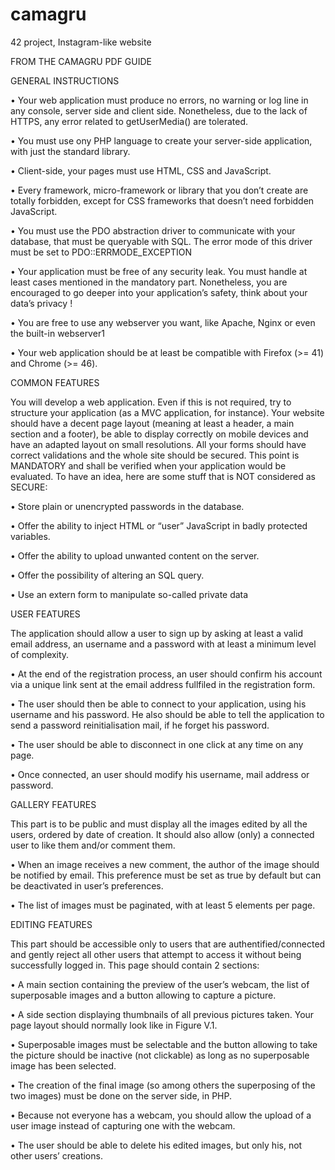 # camagru
42 project, Instagram-like website


FROM THE CAMAGRU PDF GUIDE






GENERAL INSTRUCTIONS

• Your web application must produce no errors, no warning or log line in any console,
server side and client side. Nonetheless, due to the lack of HTTPS, any error related
to getUserMedia() are tolerated.

• You must use ony PHP language to create your server-side application, with just
the standard library.

• Client-side, your pages must use HTML, CSS and JavaScript.

• Every framework, micro-framework or library that you don’t create are totally
forbidden, except for CSS frameworks that doesn’t need forbidden JavaScript.

• You must use the PDO abstraction driver to communicate with your database,
that must be queryable with SQL. The error mode of this driver must be set to
PDO::ERRMODE_EXCEPTION

• Your application must be free of any security leak. You must handle at least cases
mentioned in the mandatory part. Nonetheless, you are encouraged to go deeper
into your application’s safety, think about your data’s privacy !

• You are free to use any webserver you want, like Apache, Nginx or even the built-in
webserver1

• Your web application should be at least be compatible with Firefox (>= 41) and
Chrome (>= 46).


COMMON FEATURES

You will develop a web application. Even if this is not required, try to structure your
application (as a MVC application, for instance).
Your website should have a decent page layout (meaning at least a header, a main section
and a footer), be able to display correctly on mobile devices and have an adapted layout
on small resolutions.
All your forms should have correct validations and the whole site should be secured.
This point is MANDATORY and shall be verified when your application would be evaluated. To have an idea, here are some stuff that is NOT considered as SECURE:

• Store plain or unencrypted passwords in the database.

• Offer the ability to inject HTML or “user” JavaScript in badly protected variables.

• Offer the ability to upload unwanted content on the server.

• Offer the possibility of altering an SQL query.

• Use an extern form to manipulate so-called private data


USER FEATURES

The application should allow a user to sign up by asking at least a valid email
address, an username and a password with at least a minimum level of complexity.

• At the end of the registration process, an user should confirm his account via a
unique link sent at the email address fullfiled in the registration form.

• The user should then be able to connect to your application, using his username
and his password. He also should be able to tell the application to send a password
reinitialisation mail, if he forget his password.

• The user should be able to disconnect in one click at any time on any page.

• Once connected, an user should modify his username, mail address or password.


GALLERY FEATURES

This part is to be public and must display all the images edited by all the users,
ordered by date of creation. It should also allow (only) a connected user to like
them and/or comment them.

• When an image receives a new comment, the author of the image should be notified
by email. This preference must be set as true by default but can be deactivated in
user’s preferences.

• The list of images must be paginated, with at least 5 elements per page.


EDITING FEATURES

This part should be accessible only to users that are authentified/connected and gently reject all other users that attempt to access it without being successfully logged in.
This page should contain 2 sections:

• A main section containing the preview of the user’s webcam, the list of superposable
images and a button allowing to capture a picture.

• A side section displaying thumbnails of all previous pictures taken.
Your page layout should normally look like in Figure V.1.

• Superposable images must be selectable and the button allowing to take the picture should be inactive (not clickable) as long as no superposable image has been
selected.

• The creation of the final image (so among others the superposing of the two images)
must be done on the server side, in PHP.

• Because not everyone has a webcam, you should allow the upload of a user image
instead of capturing one with the webcam.

• The user should be able to delete his edited images, but only his, not other users’
creations.
